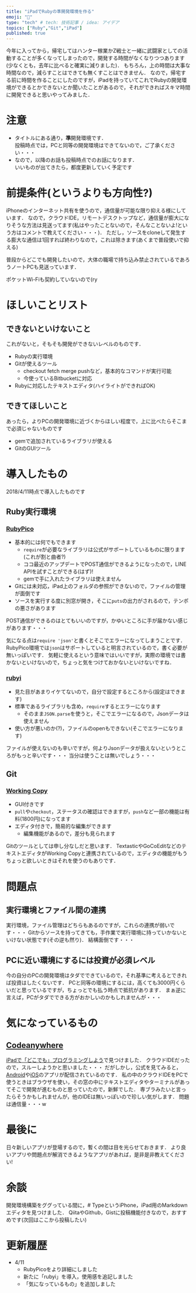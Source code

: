 ```yaml
---
title: "iPadでRubyの準開発環境を作る"
emoji: "🔖"
type: "tech" # tech: 技術記事 / idea: アイデア
topics: ["Ruby","Git","iPad"]
published: true
---
```

今年に入ってから，帰宅してはハンター稼業かZ戦士と一緒に武闘家としての活動することが多くなってしまったので，開発する時間がなくなりつつあります(少なくとも，去年に比べると確実に減りました)．
もちろん，上の時間は大事な時間なので，減らすことはできても無くすことはできません．
なので，帰宅する前に時間を作ることにしたのですが，iPadを持っていてこれでRubyの開発環境ができるとかできないとか聞いたことがあるので，それができればスキマ時間に開発できると思いやってみました．

# 注意
* タイトルにある通り，**準**開発環境です．  
投稿時点では，PCと同等の開発環境はできてないので，ご了承ください・・・
* なので，以降のお話も投稿時点でのお話になります．  
いいものが出てきたら，都度更新していく予定です

# 前提条件(というよりも方向性?)
iPhoneのインターネット共有を使うので，通信量が可能な限り抑える様にしています．
なので，クラウドIDE，リモートデスクトップなど，通信量が膨大になりそうな方法は見送ってます(私はやったことないので，そんなことないよ!という方はコメントで教えてください・・・)．
ただし，ソースをcloneして発生する膨大な通信は1回すれば終わりなので，これは除きます(あくまで普段使いで抑える)

普段からどこでも開発したいので，大体の職場で持ち込み禁止されているであろうノートPCも見送っています．

ポケットWi-Fiも契約していないので(ry

# ほしいことリスト
## できないといけないこと
これがないと，そもそも開発ができないレベルのものです．

* Rubyの実行環境
* Gitが使えるツール
  * checkout fetch merge pushなど，基本的なコマンドが実行可能
  * 今使っているBitbucketに対応
* Rubyに対応したテキストエディタ(ハイライトができればOK)

## できてほしいこと
あったら，よりPCの開発環境に近づくからほしい程度で，上に比べたらそこまで必須じゃないものです

* gemで追加されているライブラリが使える
* GitのGUIツール

# 導入したもの
2018/4/11時点で導入したものです

## Ruby実行環境
### [RubyPico](http://rubypico.ongaeshi.me/ja/)
* 基本的には何でもできます
  * `require`が必要なライブラリは公式がサポートしているものに限ります(これが割と曲者?)
  * ココ最近のアップデートでPOST通信ができるようになったので，LINE APIを試すことができる(はず)!
  * gemで手に入れたライブラリは使えません
* Gitには未対応，iPad上のフォルダの参照ができないので，ファイルの管理が面倒です
* ソースを実行する度に別窓が開き，そこに`puts`の出力がされるので，テンポの悪さがあります

POST通信ができるのはとてもいいのですが，かゆいところに手が届かない感じがあります・・・

気になる点は`require 'json'`と書くとそこでエラーになってしまうことです．
RubyPico環境では`json`はサポートしていると明言されているので，書く必要が無いっぽいです．
気軽に使えるという意味ではいいですが，実際の環境では書かないといけないので，ちょっと気をつけておかないといけないですね．

### [rubyi](https://itunes.apple.com/jp/app/rubyi-run-code-autocomplete/id581732143?mt=8)
* 見た目があまりイケてないので，自分で設定するところから(設定はできます)
* 標準であるライブラリも含め，`require`するとエラーになります
  * そのまま`JSON.parse`を使うと，そこでエラーになるので，Jsonデータは使えません
* 使い方が悪いのか(?)，ファイルのopenもできない(そこでエラーになります)

ファイルが使えないのも辛いですが，何よりJsonデータが扱えないというところがもっと辛いです・・・
当分は使うことは無いでしょう・・・

## Git
### [Working Copy](https://workingcopyapp.com/)
* GUI付きです
* `pull`や`checkout`，ステータスの確認はできますが，`push`など一部の機能は有料(1800円)になってます
* エディタ付きで，簡易的な編集ができます
  * 編集機能があるので，差分も見られます

Gitのツールとしては申し分なしだと思います．
TextasticやGoCoEditなどのテキストエディタがWorking Copyと連携されているので，エディタの機能がもうちょっと欲しいときはそれを使うのもありです．

# 問題点
## 実行環境とファイル間の連携
実行環境，ファイル管理はどちらもあるのですが，これらの連携が弱いです・・・
Gitからソースを持ってきても，手作業で実行環境に持っていかないといけない状態です(その逆も然り)．
結構面倒です・・・

## PCに近い環境にするには投資が必須レベル
今の自分のPCの開発環境はタダでできているので，それ基準に考えるとできれば投資はしたくないです．
PCと同等の環境にするには，高くても3000円くらいだと思っているですが，ちょっとでも払う時点で抵抗があります．
まぁ逆に言えば，PCがタダでできる方がおかしいのかもしれませんが・・・

# 気になっているもの
## [Codeanywhere](https://codeanywhere.com/)
[iPadで「どこでも」プログラミングしよう](https://qiita.com/ShinoTatwu/items/06cca8aba7e768677909)で見つけました．
クラウドIDEだったので，スルーしようかと思いました・・・
だがしかし，公式を見てみると，[Android](https://play.google.com/store/apps/details?id=com.codeanywhere.mobile)や[iOS](https://itunes.apple.com/us/app/codeanywhere-mobile/id1330643736?mt=8)のアプリが配信されているのです．
私の中のクラウドIDEをPCで使うときはブラウザを使い，その窓の中にテキストエディタやターミナルがあってそこで開発が進むものと思っていたので，新鮮でした．
専ブラみたいと言ったらそうかもしれませんが，他のIDEは無いっぽいので珍しい気がします．
問題は通信量・・・w

# 最後に
日々新しいアプリが登場するので，暫くの間は目を光らせておきます．
より良いアプリや問題点が解消できるようなアプリがあれば，是非是非教えてください!

# 余談
開発環境構築をググっている間に，\# TypeというiPhone，iPad用のMarkdownエディタを見つけました．
QiitaやGithub，Gistに投稿機能付きなので，おすすめです(次回はここから投稿したい)

# 更新履歴
* 4/11
  * RubyPicoをより詳細にしました
  * 新たに「rubyi」を導入，使用感を追記しました
  * 「気になっているもの」を追加しました
